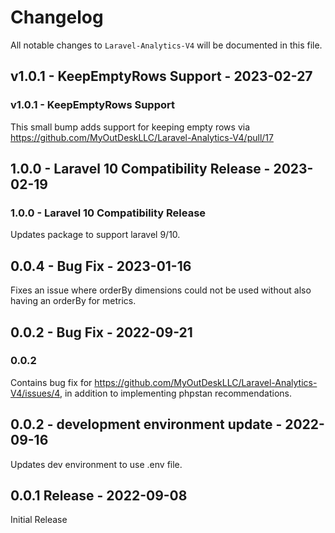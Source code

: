 # Changelog

All notable changes to `Laravel-Analytics-V4` will be documented in this file.

## v1.0.1 - KeepEmptyRows Support - 2023-02-27

### v1.0.1 - KeepEmptyRows Support

This small bump adds support for keeping empty rows via https://github.com/MyOutDeskLLC/Laravel-Analytics-V4/pull/17

## 1.0.0 - Laravel 10 Compatibility Release - 2023-02-19

### 1.0.0 - Laravel 10 Compatibility Release

Updates package to support laravel 9/10.

## 0.0.4 - Bug Fix - 2023-01-16

Fixes an issue where orderBy dimensions could not be used without also having an orderBy for metrics.

## 0.0.2 - Bug Fix - 2022-09-21

### 0.0.2

Contains bug fix for https://github.com/MyOutDeskLLC/Laravel-Analytics-V4/issues/4, in addition to implementing phpstan recommendations.

## 0.0.2 - development environment update  - 2022-09-16

Updates dev environment to use .env file.

## 0.0.1 Release - 2022-09-08

Initial Release
